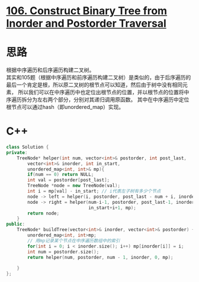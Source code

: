 # [106. Construct Binary Tree from Inorder and Postorder Traversal](https://leetcode.com/problems/construct-binary-tree-from-inorder-and-postorder-traversal/)
# 思路
根据中序遍历和后序遍历构建二叉树。       
其实和105题（根据中序遍历和前序遍历构建二叉树）是类似的，由于后序遍历的最后一个肯定是根，所以原二叉树的根节点可以知道，然后由于树中没有相同元素，
所以我们可以在中序遍历中也定位出根节点的位置，并以根节点的位置将中序遍历拆分为左右两个部分，分别对其递归调用原函数。
其中在中序遍历中定位根节点可以通过hash（即unordered_map）实现。

# C++
``` C++
class Solution {
private:
    TreeNode* helper(int num, vector<int>& postorder, int post_last, 
        vector<int>& inorder, int in_start, 
        unordered_map<int, int>& mp){
        if(num == 0) return NULL;
        int val = postorder[post_last];
        TreeNode *node = new TreeNode(val);
        int i = mp[val] - in_start; // i代表左子树有多少个节点
        node -> left = helper(i, postorder, post_last - num + i, inorder, in_start, mp);
        node -> right = helper(num-i-1, postorder, post_last-1, inorder, 
                               in_start+i+1, mp);
        return node;
    }
public:
    TreeNode* buildTree(vector<int>& inorder, vector<int>& postorder) {
        unordered_map<int, int>mp;
        // 用mp记录某个节点在中序遍历数组中的索引
        for(int i = 0; i < inorder.size(); i++) mp[inorder[i]] = i;
        int num = postorder.size();
        return helper(num, postorder, num - 1, inorder, 0, mp); 
        
    }
};
```

